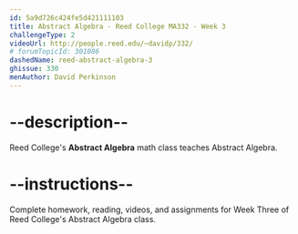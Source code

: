```yaml
---
id: 5a9d726c424fe5d421111103
title: Abstract Algebra - Reed College MA332 - Week 3
challengeType: 2
videoUrl: http://people.reed.edu/~davidp/332/
# forumTopicId: 301086
dashedName: reed-abstract-algebra-3
ghissue: 330
menAuthor: David Perkinson
---
```


# --description--

Reed College's __Abstract Algebra__ math class teaches Abstract Algebra.

# --instructions--

Complete homework, reading, videos, and assignments for Week Three of Reed College's Abstract Algebra class.